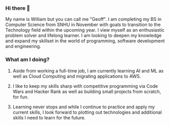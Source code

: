### Hi there 👋

<!--
**marshburndev/marshburndev** is a ✨ _special_ ✨ repository because its `README.md` (this file) appears on your GitHub profile.

Here are some ideas to get you started:

- 🔭 I’m currently working on ...
- 🌱 I’m currently learning ...
- 👯 I’m looking to collaborate on ...
- 🤔 I’m looking for help with ...
- 💬 Ask me about ...
- 📫 How to reach me: ...
- 😄 Pronouns: ...
- ⚡ Fun fact: ...
-->


My name is William but you can call me "Geoff".  I am completing my BS in Computer Science from SNHU in November with goals to transition to the Technology field within the upcoming year. I view myself as an enthusiastic problem solver and lifelong learner.  I am looking to deepen my knowledge and expand my skillset in the world of programming, software development and engineering.

### What am I doing? 

1. Aside from working a full-time job, I am currently learning AI and ML as well as Cloud Computing and migrating applications to AWS.  

2. I like to keep my skills sharp with competitive programming via Code Wars and Hacker Rank as well as building small projects from scratch, for fun.  

3. Learning never stops and while I continue to practice and apply my current skills, I look forward to plotting out technologies and additional skills I need to learn for the future.  
